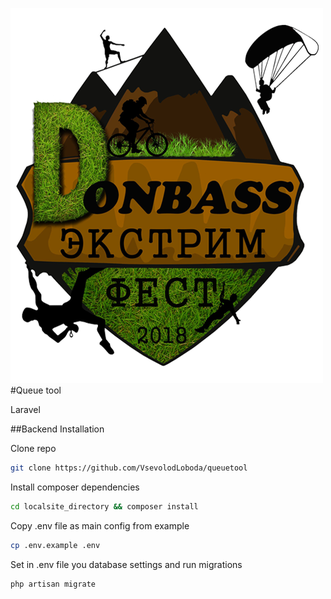 ![](readme.png)
#Queue tool

Laravel

##Backend Installation

Clone repo

```sh
git clone https://github.com/VsevolodLoboda/queuetool
```

Install composer dependencies

```sh
cd localsite_directory && composer install
```

Copy .env file as main config from example
```sh
cp .env.example .env
```

Set in .env file you database settings and run migrations
```sh
php artisan migrate
```